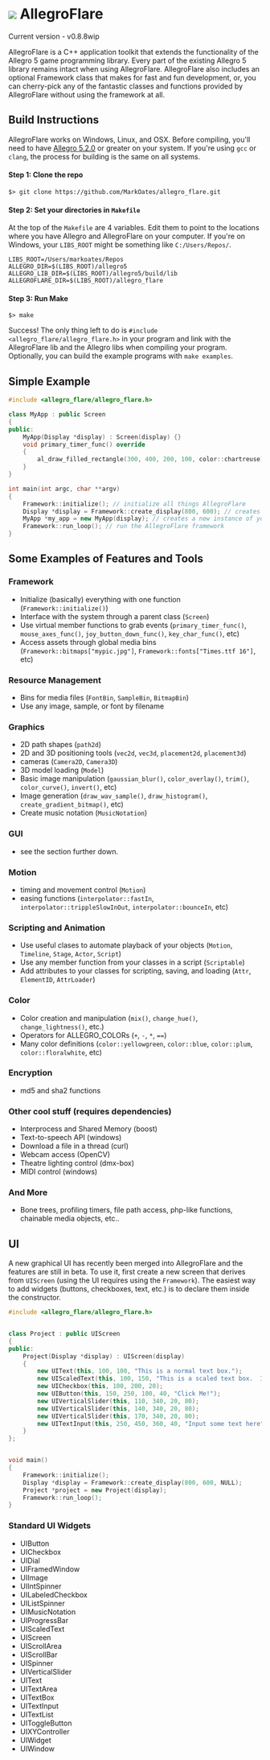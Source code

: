 ![](http://zeoxdesign.com/images/allegro_flare_logo-04.png) AllegroFlare
=============

Current version - v0.8.8wip


AllegroFlare is a C++ application toolkit that extends the functionality of the Allegro 5 game programming library.  Every part of the existing Allegro 5 library remains intact when using AllegroFlare.  AllegroFlare also includes an optional Framework class that makes for fast and fun development, or, you can cherry-pick any of the fantastic classes and functions provided by AllegroFlare without using the framework at all.



Build Instructions
-----------------------------------

AllegroFlare works on Windows, Linux, and OSX.  Before compiling, you'll need to have [Allegro 5.2.0](http://liballeg.org/) or greater on your system.  If you're using `gcc` or `clang`, the process for building is the same on all systems.

#### Step 1: Clone the repo
```
$> git clone https://github.com/MarkOates/allegro_flare.git
```

#### Step 2: Set your directories in `Makefile`
At the top of the `Makefile` are 4 variables.  Edit them to point to the locations where you have Allegro and AllegroFlare on your computer.  If you're on Windows, your `LIBS_ROOT` might be something like `C:/Users/Repos/`.
```
LIBS_ROOT=/Users/markoates/Repos
ALLEGRO_DIR=$(LIBS_ROOT)/allegro5
ALLEGRO_LIB_DIR=$(LIBS_ROOT)/allegro5/build/lib
ALLEGROFLARE_DIR=$(LIBS_ROOT)/allegro_flare
```

#### Step 3: Run Make
```
$> make
```
Success!  The only thing left to do is `#include <allegro_flare/allegro_flare.h>` in your program and link with the AllegroFlare lib and the Allegro libs when compiling your program.  Optionally, you can build the example programs with `make examples`.



Simple Example
--------------

```cpp
#include <allegro_flare/allegro_flare.h>

class MyApp : public Screen
{
public:
    MyApp(Display *display) : Screen(display) {}
    void primary_timer_func() override
    {
        al_draw_filled_rectangle(300, 400, 200, 100, color::chartreuse);
    }
}

int main(int argc, char **argv)
{
    Framework::initialize(); // initialize all things AllegroFlare
    Display *display = Framework::create_display(800, 600); // creates a new Window
    MyApp *my_app = new MyApp(display); // creates a new instance of your app
    Framework::run_loop(); // run the AllegroFlare framework
}
```



Some Examples of Features and Tools
-----------------------------------

### Framework
- Initialize (basically) everything with one function (`Framework::initialize()`)
- Interface with the system through a parent class (`Screen`)
- Use virtual member functions to grab events (`primary_timer_func()`, `mouse_axes_func()`, `joy_button_down_func()`, `key_char_func()`, etc)
- Access assets through global media bins (`Framework::bitmaps["mypic.jpg"]`, `Framework::fonts["Times.ttf 16"]`, etc)

### Resource Management
- Bins for media files (`FontBin`, `SampleBin`, `BitmapBin`)
- Use any image, sample, or font by filename

### Graphics
- 2D path shapes (`path2d`)
- 2D and 3D positioning tools (`vec2d`, `vec3d`, `placement2d`, `placement3d`)
- cameras (`Camera2D`, `Camera3D`)
- 3D model loading (`Model`)
- Basic image manipulation (`gaussian_blur()`, `color_overlay()`, `trim()`, `color_curve()`, `invert()`, etc)
- Image generation (`draw_wav_sample()`, `draw_histogram()`, `create_gradient_bitmap()`, etc)
- Create music notation (`MusicNotation`)

### GUI
- see the section further down.

### Motion
- timing and movement control (`Motion`)
- easing functions (`interpolator::fastIn`, `interpolator::trippleSlowInOut`, `interpolator::bounceIn`, etc)

### Scripting and Animation
- Use useful clases to automate playback of your objects (`Motion`, `Timeline`, `Stage`, `Actor`, `Script`)
- Use any member function from your classes in a script (`Scriptable`)
- Add attributes to your classes for scripting, saving, and loading (`Attr`, `ElementID`, `AttrLoader`)

### Color
- Color creation and manipulation (`mix()`, `change_hue()`, `change_lightness()`, etc.)
- Operators for ALLEGRO_COLORs (`+`, `-`, `*`, `==`)
- Many color definitions (`color::yellowgreen`, `color::blue`, `color::plum`, `color::floralwhite`, etc)

### Encryption
- md5 and sha2 functions

### Other cool stuff (requires dependencies)
- Interprocess and Shared Memory (boost)
- Text-to-speech API (windows)
- Download a file in a thread (curl)
- Webcam access (OpenCV)
- Theatre lighting control (dmx-box)
- MIDI control (windows)

### And More
- Bone trees, profiling timers, file path access, php-like functions, chainable media objects, etc..



UI
---

A new graphical UI has recently been merged into AllegroFlare and the features are still in beta.  To use it, first create a new screen that derives from `UIScreen` (using the UI requires using the `Framework`).  The easiest way to add widgets (buttons, checkboxes, text, etc.) is to declare them inside the constructor.


```cpp
#include <allegro_flare/allegro_flare.h>


class Project : public UIScreen
{
public:
	Project(Display *display) : UIScreen(display)
	{
		new UIText(this, 100, 100, "This is a normal text box.");
		new UIScaledText(this, 100, 150, "This is a scaled text box.  It renders smoothly when in motion.");
		new UICheckbox(this, 100, 200, 20);
		new UIButton(this, 150, 250, 100, 40, "Click Me!");
		new UIVerticalSlider(this, 110, 340, 20, 80);
		new UIVerticalSlider(this, 140, 340, 20, 80);
		new UIVerticalSlider(this, 170, 340, 20, 80);
		new UITextInput(this, 250, 450, 360, 40, "Input some text here");
	}
};


void main()
{
	Framework::initialize();
	Display *display = Framework::create_display(800, 600, NULL);
	Project *project = new Project(display);
	Framework::run_loop();
}
```

### Standard UI Widgets

* UIButton
* UICheckbox
* UIDial
* UIFramedWindow
* UIImage
* UIIntSpinner
* UILabeledCheckbox
* UIListSpinner
* UIMusicNotation
* UIProgressBar
* UIScaledText
* UIScreen
* UIScrollArea
* UIScrollBar
* UISpinner
* UIVerticalSlider
* UIText
* UITextArea
* UITextBox
* UITextInput
* UITextList
* UIToggleButton
* UIXYController
* UIWidget
* UIWindow





